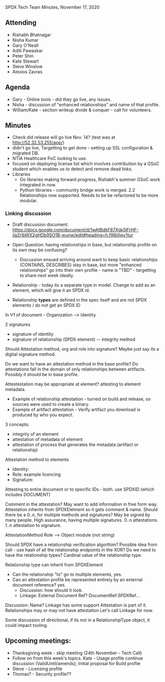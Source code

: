 SPDX Tech Team Minutes, November 17, 2020

## Attending
* Rishabh Bhatnagar
* Nisha Kumar
* Gary O'Neall
* Aditi Pawaskar
* Peter Shin
* Kate Stewart
* Steve Winslow
* Alexios Zavras

## Agenda

* Gary - Online tools - did they go live,  any issues.
* Nisha - discussion of "enhanced relationships" and name of that profile.
* William/Kate  - section writeup divide & conquer - call for volunteers.

## Minutes

* Check did release will go live Nov. 14?   (test was at  http://52.32.53.255/app/)
* didn't go live,  Targetting to get done - setting up SSL configuration & migrated DB.
* NTIA Healthcare PoC looking to use.
* focused on deploying license list which involves contribution by a GSoC student which enables us to detect and remove dead links.
* Libraries
  * Go libraries making forward progress,   Rishabh's summer GSoC work integrated in now.
  * Python libraries - community bridge work is merged.  2.2 Relationships now supported.   Needs to be be refactored to be more modular.


### Linking discussion
* Draft discussion document: https://docs.google.com/document/d/1wAtBdkF87Xgk5lFrHF-jlaZrIbWX2gHDb9SO1B-wunw/edit#heading=h.f98jjhpv1tur
* Open Question:  having relationships in base, but relationship profile on its own may be confusing?
  * Discussion ensued arriving around want to keep basic relationships (CONTAINS, DESCRIBES) stay in base, but more "enhanced relationships" go into their own profile - name is "TBD"  - targetting to share next week ideally.

* Relationship - today its a separate type in model.   Change to add as an element,   which will give it an SPDX id.
* Relationship __types__ are defined in the spec itself and are not SPDX elements / do not get an SPDX ID

In V1 of document -
Organization --> Identity

2 signatures
- signature of identity
- signature of relationship (SPDX element) -- integrity method

Should Attestation method,  org and role into signature?    Maybe just say its a digital signature method.

Do we want to have an attestation method in the base profile?   Do attestations fall in the domain of only relationships between artifacts.    Possibly it should be in base profile.

Attestestation may be appropriate at element?  attesting to element metadata.
- Example of relationship attestation - turned on build and release, so sources were used to create a binary.
- Example of artifact attestation - Verify artifact you download is produced by who you expect.

3 concepts:
- integrity of an element
- attestation of metadata of element
- attestation of process that generates the metadata  (artifact or relationship)

Attestation method to elements
* Identity:
* Role:   example licencing
* Signature:

Attesting to entire document or to specific IDs - both.   use SPDXID (which includes DOCUMENT)

Comment in the attestation?   May want to add information in free form way.
Attestation inherits from SPDXElelment so it gets comment & name.
Should there be a 0..n,  for multiple methods and signatures?   May be signed by many people.
High assurance,  having multiple signatures.    0..n attestations.   1..n attestation to signature.

AttestationMethod
Role --> Object module (not string)

Should SPDX have a relationship verification algorthim?
Possible idea from call - use hash of all the relationship endpoints in the XOR?   Do we need to have the relationship types?  Cardinal value of the relationship type.

Relationship type can inherit from SPDXElement

* Can the relationship "to" go to multiple elements,    yes.
* Can an attestation profile be represented entirely by an external document reference? yes.
  * Discussion:   how should it look.
  * Linkage: External Document Ref?    DocumentRef:SPDXRef...


Discussion:  Name?   Linkage has some support
Attestation is part of it.
Relationships may or may not have attestation
Let's call Linkage for now.

Some discussion of directional,  if its not in a RelationshipType object, it could impact tooling.

## Upcoming meetings:
* Thanksgiving week - skip meeting (24th November - Tech Call)
* Follow on from this week's topics.   Kate - Usage profile continue discussion (ValidUntil/amends);  Initial proposal for Build profile
* Steve - Licensing profile
* Thomas?  - Security profile??
